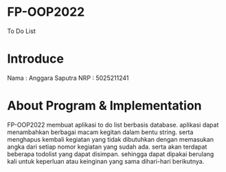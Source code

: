 # FP-OOP2022
To Do List 

# Introduce
Nama    : Anggara Saputra
NRP      : 5025211241

# About Program & Implementation

FP-OOP2022
membuat aplikasi to do list berbasis database.
aplikasi dapat menambahkan berbagai macam kegitan dalam bentu string.
serta menghapus kembali kegiatan yang tidak dibutuhkan dengan memasukan angka dari setiap nomor kegiatan yang sudah ada.
serta akan terdapat beberapa todolist yang dapat disimpan.
sehingga dapat dipakai berulang kali untuk keperluan atau keinginan yang sama dihari-hari berikutnya.
